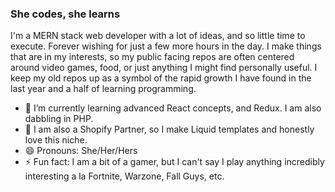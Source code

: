 ### She codes, she learns

I'm a MERN stack web developer with a lot of ideas, and so little time to execute. Forever wishing for just a few more hours in the day. I make things that are in my interests, so my public facing repos are often centered around video games, food, or just anything I might find personally useful. I keep my old repos up as a symbol of the rapid growth I have found in the last year and a half of learning programming. 

- 🌱 I’m currently learning advanced React concepts, and Redux. I am also dabbling in PHP. 
- 🛒 I am also a Shopify Partner, so I make Liquid templates and honestly love this niche. 
- 😄 Pronouns: She/Her/Hers
- ⚡ Fun fact: I am a bit of a gamer, but I can't say I play anything incredibly interesting a la Fortnite, Warzone, Fall Guys, etc.

